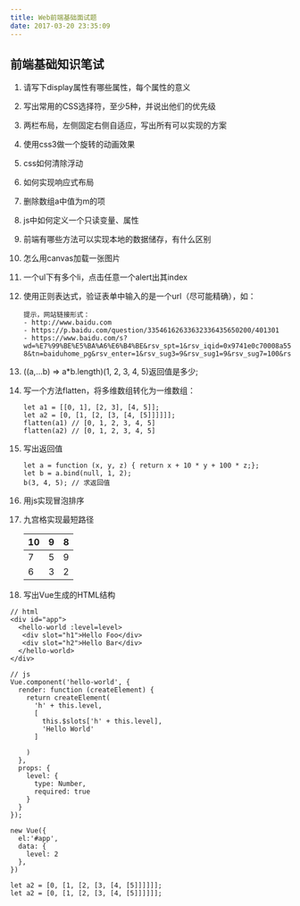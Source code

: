 ```yaml
---
title: Web前端基础面试题 
date: 2017-03-20 23:35:09
---
```


## 前端基础知识笔试

1. 请写下display属性有哪些属性，每个属性的意义
2. 写出常用的CSS选择符，至少5种，并说出他们的优先级
3. 两栏布局，左侧固定右侧自适应，写出所有可以实现的方案
4. 使用css3做一个旋转的动画效果
5. css如何清除浮动
6. 如何实现响应式布局
7. 删除数组a中值为m的项
8. js中如何定义一个只读变量、属性
9. 前端有哪些方法可以实现本地的数据储存，有什么区别
10. 怎么用canvas加载一张图片
11. 一个ul下有多个li，点击任意一个alert出其index
12. 使用正则表达式，验证表单中输入的是一个url（尽可能精确），如：
	
	```
	提示，网站链接形式：
	- http://www.baidu.com
	- https://p.baidu.com/question/33546162633632336435650200/401301
	- https://www.baidu.com/s?wd=%E7%99%BE%E5%BA%A6%E6%B4%BE&rsv_spt=1&rsv_iqid=0x9741e0c70008a553&issp=1&f=8&rsv_bp=0&rsv_idx=2&ie=utf-8&tn=baiduhome_pg&rsv_enter=1&rsv_sug3=9&rsv_sug1=9&rsv_sug7=100&rsv_sug2=0&inputT=1629&rsv_sug4=1630&rsv_sug=1
	```
13.  ((a,...b) => a*b.length)(1, 2, 3, 4, 5)返回值是多少;
14. 写一个方法flatten，将多维数组转化为一维数组：

	```
	let a1 = [[0, 1], [2, 3], [4, 5]];
	let a2 = [0, [1, [2, [3, [4, [5]]]]]];
	flatten(a1) // [0, 1, 2, 3, 4, 5]
	flatten(a2) // [0, 1, 2, 3, 4, 5]

	```

15. 写出返回值
	```
	let a = function (x, y, z) { return x + 10 * y + 100 * z;};
	let b = a.bind(null, 1, 2);
	b(3, 4, 5); // 求返回值
	```

16. 用js实现冒泡排序

17. 九宫格实现最短路径

	| 10 | 9 | 8 |
	|----|----|----|
	| 7 | 5 | 9 |
	| 6 | 3 | 2 |
	
18. 写出Vue生成的HTML结构

```
// html
<div id="app">
  <hello-world :level=level>
   <div slot="h1">Hello Foo</div>
   <div slot="h2">Hello Bar</div>
  </hello-world>
</div>

// js
Vue.component('hello-world', {
  render: function (createElement) {
    return createElement(
      'h' + this.level,
      [
        this.$slots['h' + this.level],
        'Hello World'
      ]

    )
  },
  props: {
    level: {
      type: Number,
      required: true
    }
  }
});

new Vue({
  el:'#app',
  data: {
    level: 2
  },
})
```

	let a2 = [0, [1, [2, [3, [4, [5]]]]]];
	let a2 = [0, [1, [2, [3, [4, [5]]]]]];
